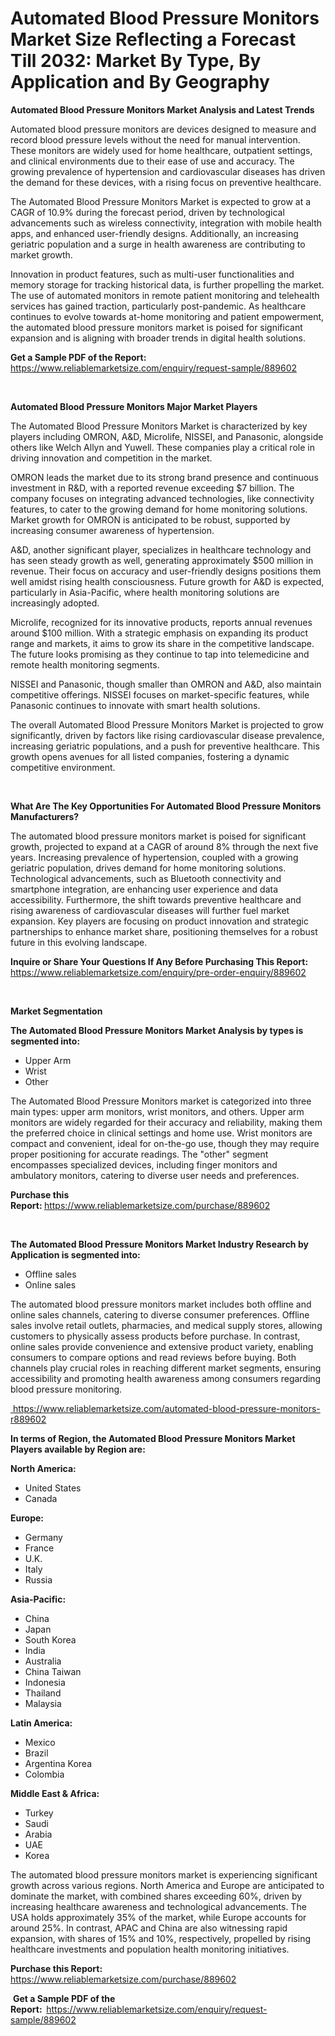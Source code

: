 <p><h1>Automated Blood Pressure Monitors Market Size Reflecting a Forecast Till 2032: Market By Type, By Application and By Geography</h1></p><p><strong>Automated Blood Pressure Monitors Market Analysis and Latest Trends</strong></p>
<p><p>Automated blood pressure monitors are devices designed to measure and record blood pressure levels without the need for manual intervention. These monitors are widely used for home healthcare, outpatient settings, and clinical environments due to their ease of use and accuracy. The growing prevalence of hypertension and cardiovascular diseases has driven the demand for these devices, with a rising focus on preventive healthcare. </p><p>The Automated Blood Pressure Monitors Market is expected to grow at a CAGR of 10.9% during the forecast period, driven by technological advancements such as wireless connectivity, integration with mobile health apps, and enhanced user-friendly designs. Additionally, an increasing geriatric population and a surge in health awareness are contributing to market growth. </p><p>Innovation in product features, such as multi-user functionalities and memory storage for tracking historical data, is further propelling the market. The use of automated monitors in remote patient monitoring and telehealth services has gained traction, particularly post-pandemic. As healthcare continues to evolve towards at-home monitoring and patient empowerment, the automated blood pressure monitors market is poised for significant expansion and is aligning with broader trends in digital health solutions.</p></p>
<p><strong>Get a Sample PDF of the Report:&nbsp;</strong> <a href="https://www.reliablemarketsize.com/enquiry/request-sample/889602?utm_campaign=3447&utm_medium=2&utm_source=Github&utm_content=ia&utm_term=13042025&utm_id=automated-blood-pressure-monitors">https://www.reliablemarketsize.com/enquiry/request-sample/889602</a></p>
<p>&nbsp;</p>
<p><strong>Automated Blood Pressure Monitors Major Market Players</strong></p>
<p><p>The Automated Blood Pressure Monitors Market is characterized by key players including OMRON, A&D, Microlife, NISSEI, and Panasonic, alongside others like Welch Allyn and Yuwell. These companies play a critical role in driving innovation and competition in the market.</p><p>OMRON leads the market due to its strong brand presence and continuous investment in R&D, with a reported revenue exceeding $7 billion. The company focuses on integrating advanced technologies, like connectivity features, to cater to the growing demand for home monitoring solutions. Market growth for OMRON is anticipated to be robust, supported by increasing consumer awareness of hypertension.</p><p>A&D, another significant player, specializes in healthcare technology and has seen steady growth as well, generating approximately $500 million in revenue. Their focus on accuracy and user-friendly designs positions them well amidst rising health consciousness. Future growth for A&D is expected, particularly in Asia-Pacific, where health monitoring solutions are increasingly adopted.</p><p>Microlife, recognized for its innovative products, reports annual revenues around $100 million. With a strategic emphasis on expanding its product range and markets, it aims to grow its share in the competitive landscape. The future looks promising as they continue to tap into telemedicine and remote health monitoring segments.</p><p>NISSEI and Panasonic, though smaller than OMRON and A&D, also maintain competitive offerings. NISSEI focuses on market-specific features, while Panasonic continues to innovate with smart health solutions.</p><p>The overall Automated Blood Pressure Monitors Market is projected to grow significantly, driven by factors like rising cardiovascular disease prevalence, increasing geriatric populations, and a push for preventive healthcare. This growth opens avenues for all listed companies, fostering a dynamic competitive environment.</p></p>
<p>&nbsp;</p>
<p><strong>What Are The Key Opportunities For Automated Blood Pressure Monitors Manufacturers?</strong></p>
<p><p>The automated blood pressure monitors market is poised for significant growth, projected to expand at a CAGR of around 8% through the next five years. Increasing prevalence of hypertension, coupled with a growing geriatric population, drives demand for home monitoring solutions. Technological advancements, such as Bluetooth connectivity and smartphone integration, are enhancing user experience and data accessibility. Furthermore, the shift towards preventive healthcare and rising awareness of cardiovascular diseases will further fuel market expansion. Key players are focusing on product innovation and strategic partnerships to enhance market share, positioning themselves for a robust future in this evolving landscape.</p></p>
<p><strong>Inquire or Share Your Questions If Any Before Purchasing This Report:</strong> <a href="https://www.reliablemarketsize.com/enquiry/pre-order-enquiry/889602?utm_campaign=3447&utm_medium=2&utm_source=Github&utm_content=ia&utm_term=13042025&utm_id=automated-blood-pressure-monitors">https://www.reliablemarketsize.com/enquiry/pre-order-enquiry/889602</a></p>
<p>&nbsp;</p>
<p><strong>Market Segmentation</strong></p>
<p><strong>The Automated Blood Pressure Monitors Market Analysis by types is segmented into:</strong></p>
<p><ul><li>Upper Arm</li><li>Wrist</li><li>Other</li></ul></p>
<p><p>The Automated Blood Pressure Monitors market is categorized into three main types: upper arm monitors, wrist monitors, and others. Upper arm monitors are widely regarded for their accuracy and reliability, making them the preferred choice in clinical settings and home use. Wrist monitors are compact and convenient, ideal for on-the-go use, though they may require proper positioning for accurate readings. The "other" segment encompasses specialized devices, including finger monitors and ambulatory monitors, catering to diverse user needs and preferences.</p></p>
<p><strong>Purchase this Report:&nbsp;</strong><a href="https://www.reliablemarketsize.com/purchase/889602?utm_campaign=3447&utm_medium=2&utm_source=Github&utm_content=ia&utm_term=13042025&utm_id=automated-blood-pressure-monitors">https://www.reliablemarketsize.com/purchase/889602</a></p>
<p>&nbsp;</p>
<p><strong>The Automated Blood Pressure Monitors Market Industry Research by Application is segmented into:</strong></p>
<p><ul><li>Offline sales</li><li>Online sales</li></ul></p>
<p><p>The automated blood pressure monitors market includes both offline and online sales channels, catering to diverse consumer preferences. Offline sales involve retail outlets, pharmacies, and medical supply stores, allowing customers to physically assess products before purchase. In contrast, online sales provide convenience and extensive product variety, enabling consumers to compare options and read reviews before buying. Both channels play crucial roles in reaching different market segments, ensuring accessibility and promoting health awareness among consumers regarding blood pressure monitoring.</p></p>
<p><a href="https://www.reliablemarketsize.com/automated-blood-pressure-monitors-r889602?utm_campaign=3447&utm_medium=2&utm_source=Github&utm_content=ia&utm_term=13042025&utm_id=automated-blood-pressure-monitors">&nbsp;https://www.reliablemarketsize.com/automated-blood-pressure-monitors-r889602</a></p>
<p><strong>In terms of Region, the Automated Blood Pressure Monitors Market Players available by Region are:</strong></p>
<p>
    <p> <strong> North America: </strong>
        <ul>
            <li>United States</li>
            <li>Canada</li>
        </ul>
        </p> 
    <p> <strong> Europe: </strong>
        <ul>
            <li>Germany</li>
            <li>France</li>
            <li>U.K.</li>
            <li>Italy</li>
            <li>Russia</li>
        </ul>
        </p> 
    <p> <strong> Asia-Pacific: </strong>
        <ul>
            <li>China</li>
            <li>Japan</li>
            <li>South Korea</li>
            <li>India</li>
            <li>Australia</li>
            <li>China Taiwan</li>
            <li>Indonesia</li>
            <li>Thailand</li>
            <li>Malaysia</li>
        </ul>
        </p> 
    <p> <strong> Latin America: </strong>
        <ul>
            <li>Mexico</li>
            <li>Brazil</li>
            <li>Argentina Korea</li>
            <li>Colombia</li>
        </ul>
        </p> 
    <p> <strong> Middle East & Africa: </strong>
        <ul>
            <li>Turkey</li>
            <li>Saudi</li>
            <li>Arabia</li>
            <li>UAE</li>
            <li>Korea</li>
        </ul>
    </p>
    </p>
<p><p>The automated blood pressure monitors market is experiencing significant growth across various regions. North America and Europe are anticipated to dominate the market, with combined shares exceeding 60%, driven by increasing healthcare awareness and technological advancements. The USA holds approximately 35% of the market, while Europe accounts for around 25%. In contrast, APAC and China are also witnessing rapid expansion, with shares of 15% and 10%, respectively, propelled by rising healthcare investments and population health monitoring initiatives.</p></p>
<p><strong>Purchase this Report: </strong><a href="https://www.reliablemarketsize.com/purchase/889602?utm_campaign=3447&utm_medium=2&utm_source=Github&utm_content=ia&utm_term=13042025&utm_id=automated-blood-pressure-monitors">https://www.reliablemarketsize.com/purchase/889602</a></p>
<p>&nbsp;<strong>Get a Sample PDF of the Report:&nbsp;&nbsp;</strong><a href="https://www.reliablemarketsize.com/enquiry/request-sample/889602?utm_campaign=3447&utm_medium=2&utm_source=Github&utm_content=ia&utm_term=13042025&utm_id=automated-blood-pressure-monitors">https://www.reliablemarketsize.com/enquiry/request-sample/889602</a></p>
<p><strong></strong></p>
<p><p></p><p></p><p></p></p>